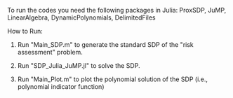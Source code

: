 
To run the codes you need the following packages in Julia: ProxSDP, JuMP, LinearAlgebra, DynamicPolynomials, DelimitedFiles

How to Run:

1) Run  "Main_SDP.m" to generate the standard SDP of the "risk assessment" problem.

2) Run "SDP_Julia_JuMP.jl" to solve the SDP.

3) Run "Main_Plot.m" to plot the polynomial solution of the SDP (i.e., polynomial indicator function)
